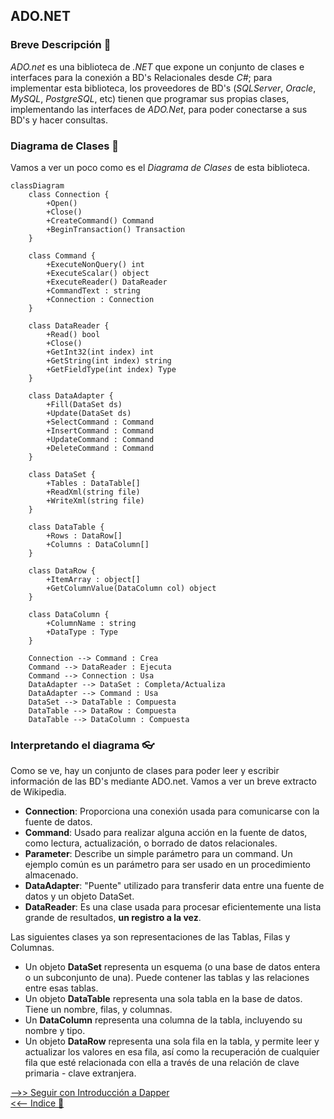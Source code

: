 ## ADO.NET

### Breve Descripción 🤏

_ADO.net_ es una biblioteca de _.NET_ que expone un conjunto de clases e interfaces para la conexión a BD's Relacionales desde _C#_; para implementar esta biblioteca, los proveedores de BD's (_SQLServer_, _Oracle_, _MySQL_, _PostgreSQL_, etc) tienen que programar sus propias clases, implementando las interfaces de _ADO.Net_, para poder conectarse a sus BD's y hacer consultas.

### Diagrama de Clases 📁

Vamos a ver un poco como es el _Diagrama de Clases_ de esta biblioteca.

```mermaid
classDiagram
    class Connection {
        +Open()
        +Close()
        +CreateCommand() Command
        +BeginTransaction() Transaction
    }

    class Command {
        +ExecuteNonQuery() int
        +ExecuteScalar() object
        +ExecuteReader() DataReader
        +CommandText : string
        +Connection : Connection
    }

    class DataReader {
        +Read() bool
        +Close()
        +GetInt32(int index) int
        +GetString(int index) string
        +GetFieldType(int index) Type
    }

    class DataAdapter {
        +Fill(DataSet ds)
        +Update(DataSet ds)
        +SelectCommand : Command
        +InsertCommand : Command
        +UpdateCommand : Command
        +DeleteCommand : Command
    }

    class DataSet {
        +Tables : DataTable[]
        +ReadXml(string file)
        +WriteXml(string file)
    }

    class DataTable {
        +Rows : DataRow[]
        +Columns : DataColumn[]
    }

    class DataRow {
        +ItemArray : object[]
        +GetColumnValue(DataColumn col) object
    }

    class DataColumn {
        +ColumnName : string
        +DataType : Type
    }

    Connection --> Command : Crea
    Command --> DataReader : Ejecuta
    Command --> Connection : Usa
    DataAdapter --> DataSet : Completa/Actualiza
    DataAdapter --> Command : Usa
    DataSet --> DataTable : Compuesta
    DataTable --> DataRow : Compuesta
    DataTable --> DataColumn : Compuesta
```

### Interpretando el diagrama 👓

Como se ve, hay un conjunto de clases para poder leer y escribir información de las BD's mediante ADO.net. Vamos a ver un breve extracto de Wikipedia.
- **Connection**: Proporciona una conexión usada para comunicarse con la fuente de datos.
- **Command**: Usado para realizar alguna acción en la fuente de datos, como lectura, actualización, o borrado de datos relacionales.
- **Parameter**: Describe un simple parámetro para un command. Un ejemplo común es un parámetro para ser usado en un procedimiento almacenado.
- **DataAdapter**: "Puente" utilizado para transferir data entre una fuente de datos y un objeto DataSet.
- **DataReader**: Es una clase usada para procesar eficientemente una lista grande de resultados, **un registro a la vez**.

Las siguientes clases ya son representaciones de las Tablas, Filas y Columnas.

-  Un objeto **DataSet** representa un esquema (o una base de datos entera o un subconjunto de una). Puede contener las tablas y las relaciones entre esas tablas.
- Un objeto **DataTable** representa una sola tabla en la base de datos. Tiene un nombre, filas, y columnas.
- Un **DataColumn** representa una columna de la tabla, incluyendo su nombre y tipo.
- Un objeto **DataRow** representa una sola fila en la tabla, y permite leer y actualizar los valores en esa fila, así como la recuperación de cualquier fila que esté relacionada con ella a través de una relación de clave primaria - clave extranjera.

[-->> Seguir con Introducción a Dapper](<Introduccion a Dapper.md>)  
[<<-- Indice 📖](../README.md#indice-)